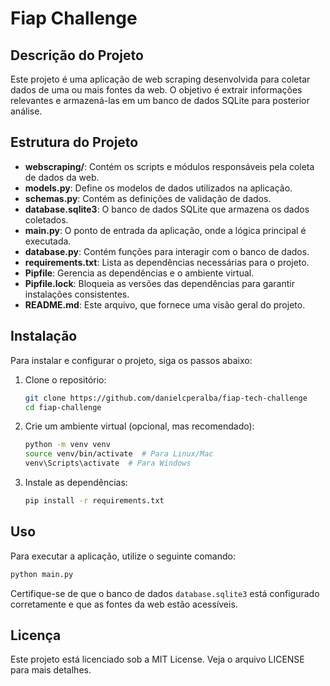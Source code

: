 # Fiap Challenge

## Descrição do Projeto

Este projeto é uma aplicação de web scraping desenvolvida para coletar dados de uma ou mais fontes da web. O objetivo é extrair informações relevantes e armazená-las em um banco de dados SQLite para posterior análise.

## Estrutura do Projeto

- **webscraping/**: Contém os scripts e módulos responsáveis pela coleta de dados da web.
- **models.py**: Define os modelos de dados utilizados na aplicação.
- **schemas.py**: Contém as definições de validação de dados.
- **database.sqlite3**: O banco de dados SQLite que armazena os dados coletados.
- **main.py**: O ponto de entrada da aplicação, onde a lógica principal é executada.
- **database.py**: Contém funções para interagir com o banco de dados.
- **requirements.txt**: Lista as dependências necessárias para o projeto.
- **Pipfile**: Gerencia as dependências e o ambiente virtual.
- **Pipfile.lock**: Bloqueia as versões das dependências para garantir instalações consistentes.
- **README.md**: Este arquivo, que fornece uma visão geral do projeto.

## Instalação

Para instalar e configurar o projeto, siga os passos abaixo:

1. Clone o repositório:
   ```bash
   git clone https://github.com/danielcperalba/fiap-tech-challenge
   cd fiap-challenge
   ```

2. Crie um ambiente virtual (opcional, mas recomendado):
   ```bash
   python -m venv venv
   source venv/bin/activate  # Para Linux/Mac
   venv\Scripts\activate  # Para Windows
   ```

3. Instale as dependências:
   ```bash
   pip install -r requirements.txt
   ```

## Uso

Para executar a aplicação, utilize o seguinte comando:
```bash
python main.py
```

Certifique-se de que o banco de dados `database.sqlite3` está configurado corretamente e que as fontes da web estão acessíveis.


## Licença

Este projeto está licenciado sob a MIT License. Veja o arquivo LICENSE para mais detalhes.
